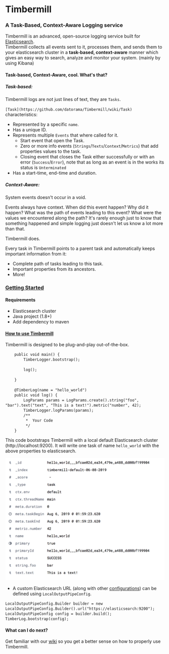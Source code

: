 # Timbermill

### A Task-Based, Context-Aware Logging service

Timbermill is an advanced, open-source logging service built for [Elasticsearch](https://www.elastic.co/products/elasticsearch).  
Timbermill collects all events sent to it, processes them, and sends them to your elasticsearch cluster in a **task-based, context-aware** manner which gives an easy way to search, analyze and monitor your system. (mainly by using Kibana)

#### Task-based, Context-Aware, cool. What's that?

##### Task-based:
Timbermill logs are not just lines of text, they are `Tasks`.


`[Task](https://github.com/datorama/Timbermill/wiki/Task)` characteristics:
  * Represented by a specific `name`.
  * Has a unique ID.
  * Represents multiple `Events` that where called for it.
    * Start event that open the Task.
    * Zero or more info events (`Strings`/`Texts`/`Context`/`Metrics`) that add properties values to the task. 
    * Closing event that closes the Task either successfully or with an error (`Success`/`Error`), note that as long as an event is in the works its status is `Unterminated`
  * Has a start-time, end-time and duration. 

##### Context-Aware: 
System events doesn't occur in a void.
 
Events always have context.  When did this event happen? Why did it happen? What was the path of events leading to this event? What were the values we encountered along the path?
It's rarely enough just to know that something happened and simple logging just doesn't let us know a lot more than that.

Timbermill does.

Every task in Timbermill points to a parent task and automatically keeps important information from it:
* Complete path of tasks leading to this task.
* Important properties from its ancestors.
* More!


### [Getting Started](https://github.com/datorama/Timbermill/wiki/Setup)

#### Requirements
* Elasticsearch cluster
* Java project (1.8+)
* Add dependency to maven

#### [How to use Timbermill](https://github.com/datorama/Timbermill/wiki/Usage)

Timbermill is designed to be plug-and-play out-of-the-box.  
 
```
    public void main() {
        TimberLogger.bootstrap();
        
        log();
        
    }

    @TimberLog(name = "hello_world")
    public void log() {
        LogParams params = LogParams.create().string("foo", "bar").text("text", "This is a text!").metric("number", 42);
        TimberLogger.logParams(params);
        /**
         *  Your Code
         */
    }
```
                 
 This code bootstraps Timbermill with a local default Elasticsearch cluster (http://localhost:9200). It will write one task of name `hello_world` with the above properties to elasticsearch.
 
 ![Alt text](hello.png?raw=true "Kibana")
 

* A custom Elasticsearch URL (along with other [configurations](https://github.com/datorama/Timbermill/wiki/Setup#bootstrapping-client)) can be defined using `LocalOutputPipeConfig`.

```
LocalOutputPipeConfig.Builder builder = new LocalOutputPipeConfig.Builder().url("https://elasticsearch:9200");
LocalOutputPipeConfig config = builder.build();
TimberLog.bootstrap(config);
```

#### What can I do next?
 
 Get familiar with our [wiki](https://github.com/datorama/Timbermill/wiki) so you get a better sense on how to properly use Timbermill.
 
